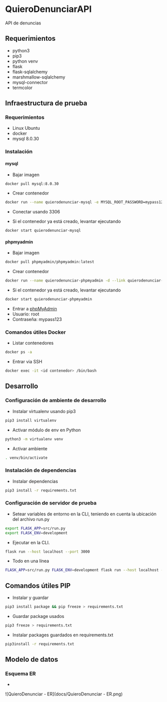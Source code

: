 # QuieroDenunciarAPI

 API de denuncias 

## Requerimientos

- python3
- pip3
- python venv
- flask
- flask-sqlalchemy
- marshmallow-sqlalchemy
- mysql-connector
- termcolor

## Infraestructura de prueba

### Requerimientos

- Linux Ubuntu
- docker
- mysql 8.0.30

### Instalación

#### mysql

- Bajar imagen

```bash
docker pull mysql:8.0.30
```

- Crear contenedor

```bash
docker run --name quierodenunciar-mysql -e MYSQL_ROOT_PASSWORD=mypass123 -e TZ=America/Santiago -d -p 3306:3306 mysql:8.0.30
```

- Conectar usando 3306

- Si el contenedor ya está creado, levantar ejecutando

```bash
docker start quierodenunciar-mysql
```

#### phpmyadmin

- Bajar imagen

```bash
docker pull phpmyadmin/phpmyadmin:latest
```

- Crear contenedor

```bash
docker run --name quierodenunciar-phpmyadmin -d --link quierodenunciar-mysql:db -p 8081:80 phpmyadmin/phpmyadmin
```

- Si el contenedor ya está creado, levantar ejecutando

```bash
docker start quierodenunciar-phpmyadmin
```

- Entrar a [phpMyAdmin](http://localhost:8081)
- Usuario: root
- Contraseña: mypass123

### Comandos útiles Docker

- Listar contenedores

```bash
docker ps -a
```

- Entrar via SSH

```bash
docker exec -it <id contenedor> /bin/bash
```

## Desarrollo

### Configuración de ambiente de desarrollo

- Instalar virtualenv usando pip3

```bash
pip3 install virtualenv
```

- Activar módulo de env en Python

```bash
python3 -m virtualenv venv
```

- Activar ambiente

```bash
. venv/bin/activate
```

### Instalación de dependencias

- Instalar dependencias

```bash
pip3 install -r requirements.txt
```

### Configuración de servidor de prueba

- Setear variables de entorno en la CLI, teniendo en cuenta la ubicación del archivo run.py

```bash
export FLASK_APP=src/run.py
export FLASK_ENV=development
```

- Ejecutar en la CLI.

```bash
flask run --host localhost --port 3000
```

- Todo en una línea

```bash
FLASK_APP=src/run.py FLASK_ENV=development flask run --host localhost --port 3000
```

## Comandos útiles PIP

- Instalar y guardar

```bash
pip3 install package && pip freeze > requirements.txt
```

- Guardar package usados

```bash
pip3 freeze > requirements.txt
```

- Instalar packages guardados en requirements.txt

```bash
pip3install -r requirements.txt
```

## Modelo de datos

### Esquema ER

- 

![QuieroDenunciar - ER](docs/QuieroDenunciar - ER.png)
